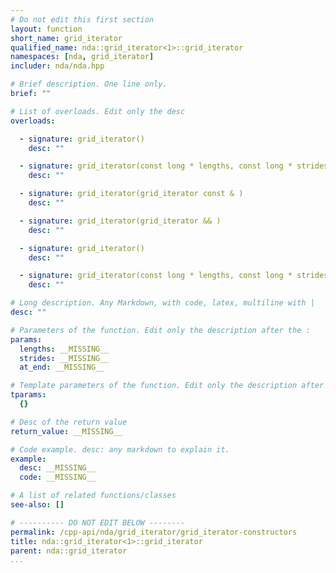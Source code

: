 ```yaml
---
# Do not edit this first section
layout: function
short_name: grid_iterator
qualified_name: nda::grid_iterator<1>::grid_iterator
namespaces: [nda, grid_iterator]
includer: nda/nda.hpp

# Brief description. One line only.
brief: ""

# List of overloads. Edit only the desc
overloads:

  - signature: grid_iterator()
    desc: ""

  - signature: grid_iterator(const long * lengths, const long * strides, bool at_end)
    desc: ""

  - signature: grid_iterator(grid_iterator const & )
    desc: ""

  - signature: grid_iterator(grid_iterator && )
    desc: ""

  - signature: grid_iterator()
    desc: ""

  - signature: grid_iterator(const long * lengths, const long * strides, bool at_end)
    desc: ""

# Long description. Any Markdown, with code, latex, multiline with |
desc: ""

# Parameters of the function. Edit only the description after the :
params:
  lengths: __MISSING__
  strides: __MISSING__
  at_end: __MISSING__

# Template parameters of the function. Edit only the description after the :
tparams:
  {}

# Desc of the return value
return_value: __MISSING__

# Code example. desc: any markdown to explain it.
example:
  desc: __MISSING__
  code: __MISSING__

# A list of related functions/classes
see-also: []

# ---------- DO NOT EDIT BELOW --------
permalink: /cpp-api/nda/grid_iterator/grid_iterator-constructors
title: nda::grid_iterator<1>::grid_iterator
parent: nda::grid_iterator
...
```


